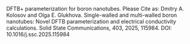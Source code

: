 DFTB+ parameterization for boron nanotubes.
Please Cite as:
Dmitry A. Kolosov and Olga E. Glukhova. 
Single-walled and multi-walled boron nanotubes: Novel DFTB parameterization and electrical conductivity calculations. Solid State Communications, 403, 2025, 115984.
DOI: 10.1016/j.ssc.2025.115984
